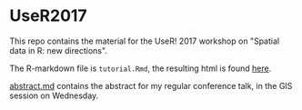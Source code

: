 # UseR2017
This repo contains the material for the UseR! 2017 workshop on "Spatial data in R: new directions".

The R-markdown file is `tutorial.Rmd`, the resulting html is found [here](https://edzer.github.io/UseR2017/).

[abstract.md](https://github.com/edzer/UseR2017/blob/master/abstract.md) contains the abstract for my regular conference talk, in the GIS session on Wednesday.
